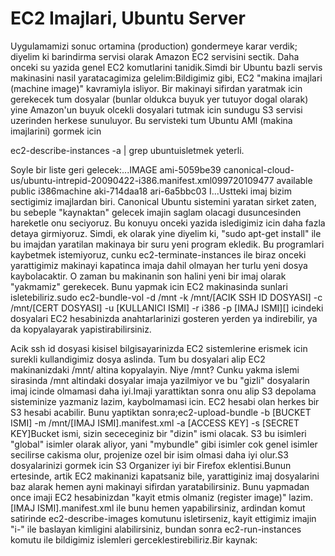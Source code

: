 # EC2 Imajlari, Ubuntu Server

Uygulamamizi sonuc ortamina (production) gondermeye karar verdik;
diyelim ki barindirma servisi olarak Amazon EC2 servisini sectik. Daha
onceki su yazida genel EC2 komutlarini tanidik.Simdi bir Ubuntu bazli
servis makinasini nasil yaratacagimiza gelelim:Bildigimiz gibi, EC2
"makina imajlari (machine image)" kavramiyla isliyor. Bir makinayi
sifirdan yaratmak icin gerekecek tum dosyalar (bunlar oldukca buyuk
yer tutuyor dogal olarak) yine Amazon'un buyuk olcekli dosyalari
tutmak icin sundugu S3 servisi uzerinden herkese sunuluyor. Bu
servisteki tum Ubuntu AMI (makina imajlarini) gormek
icin

ec2-describe-instances -a | grep ubuntuisletmek yeterli.

Soyle bir liste geri gelecek:...IMAGE ami-5059be39
canonical-cloud-us/ubuntu-intrepid-20090422-i386.manifest.xml099720109477
available public i386machine aki-714daa18 ari-6a5bbc03 I...Ustteki
imaj bizim sectigimiz imajlardan biri. Canonical Ubuntu sistemini
yaratan sirket zaten, bu sebeple "kaynaktan" gelecek imajin saglam
olacagi dusuncesinden hareketle onu seciyoruz. Bu konuyu onceki yazida
isledigimiz icin daha fazla detaya girmiyoruz. Simdi, ek olarak yine
diyelim ki, "sudo apt-get install" ile bu imajdan yaratilan makinaya
bir suru yeni program ekledik. Bu programlari kaybetmek istemiyoruz,
cunku ec2-terminate-instances ile biraz onceki yarattigimiz makinayi
kapatinca imaja dahil olmayan her turlu yeni dosya kaybolacaktir. O
zaman bu makinanin son halini yeni bir imaj olarak "yakmamiz"
gerekecek. Bunu yapmak icin EC2 makinasinda sunlari isletebiliriz.sudo
ec2-bundle-vol -d /mnt -k /mnt/[ACIK SSH ID DOSYASI] -c /mnt/[CERT
DOSYASI] -u [KULLANICI ISMI] -r i386 -p [IMAJ ISMI][] icindeki
dosyalari EC2 hesabinizda anahtarlarinizi gosteren yerden ya
indirebilir, ya da kopyalayarak yapistirabilirsiniz.

Acik ssh id dosyasi kisisel bilgisayarinizda EC2 sistemlerine erismek
icin surekli kullandigimiz dosya aslinda. Tum bu dosyalari alip EC2
makinanizdaki /mnt/ altina kopyalayin. Niye /mnt? Cunku yakma islemi
sirasinda /mnt altindaki dosyalar imaja yazilmiyor ve bu "gizli"
dosyalarin imaj icinde olmamasi daha iyi.Imaji yarattiktan sonra onu
alip S3 depolama sisteminize yazmaniz lazim, kaybolmamasi icin. EC2
hesabi olan herkes bir S3 hesabi acabilir. Bunu yaptiktan
sonra;ec2-upload-bundle -b [BUCKET ISMI] -m /mnt/[IMAJ
ISMI].manifest.xml -a [ACCESS KEY] -s [SECRET KEY]Bucket ismi, sizin
sececeginiz bir "dizin" ismi olacak. S3 bu isimleri "global" isimler
olarak aliyor, yani "mybundle" gibi isimler cok genel isimler
secilirse cakisma olur, projenize ozel bir isim olmasi daha iyi
olur.S3 dosyalarinizi gormek icin S3 Organizer iyi bir Firefox
eklentisi.Bunun ertesinde, artik EC2 makinanizi kapatsaniz bile,
yarattiginiz imaj dosyalarini baz alarak hemen ayni makinayi sifirdan
yaratabilirsiniz. Bunu yapmadan once imaji EC2 hesabinizdan "kayit
etmis olmaniz (register image)" lazim. [IMAJ ISMI].manifest.xml ile
bunu hemen yapabilirsiniz, ardindan komut satirinde
ec2-describe-images komutunu isletirseniz, kayit ettigimiz imajin "i-"
ile baslayan kimligini alabilirsiniz, bundan sonra ec2-run-instances
komutu ile bildigimiz islemleri gerceklestirebiliriz.Bir kaynak:




